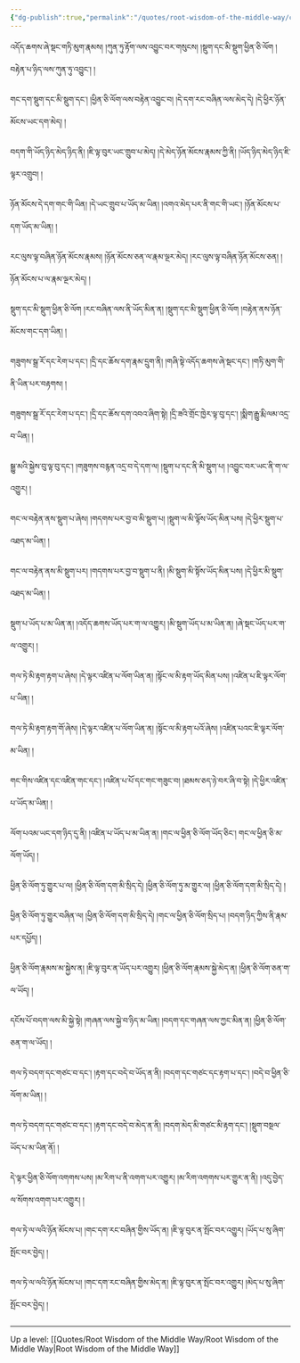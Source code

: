 ```yaml
---
{"dg-publish":true,"permalink":"/quotes/root-wisdom-of-the-middle-way/chapter-23-investigation-of-error/"}
---
```


འདོད་ཆགས་ཞེ་སྡང་གཏི་མུག་རྣམས། །ཀུན་ཏུ་རྟོག་ལས་འབྱུང་བར་གསུངས། །སྡུག་དང་མི་སྡུག་ཕྱིན་ཅི་ལོག །བརྟེན་པ་ཉིད་ལས་ཀུན་ཏུ་འབྱུང༌། །

གང་དག་སྡུག་དང་མི་སྡུག་དང༌། །ཕྱིན་ཅི་ལོག་ལས་བརྟེན་འབྱུང་བ། །དེ་དག་རང་བཞིན་ལས་མེད་དེ། །དེ་ཕྱིར་ཉོན་མོངས་ཡང་དག་མེད། །

བདག་གི་ཡོད་ཉིད་མེད་ཉིད་ནི། །ཇི་ལྟ་བུར་ཡང་གྲུབ་པ་མེད། །དེ་མེད་ཉོན་མོངས་རྣམས་ཀྱི་ནི། །ཡོད་ཉིད་མེད་ཉིད་ཇི་ལྟར་འགྲུབ། །

ཉོན་མོངས་དེ་དག་གང་གི་ཡིན། །དེ་ཡང་གྲུབ་པ་ཡོད་མ་ཡིན། །འགའ་མེད་པར་ནི་གང་གི་ཡང༌། །ཉོན་མོངས་པ་དག་ཡོད་མ་ཡིན། །

རང་ལུས་ལྟ་བཞིན་ཉོན་མོངས་རྣམས། །ཉོན་མོངས་ཅན་ལ་རྣམ་ལྔར་མེད། །རང་ལུས་ལྟ་བཞིན་ཉོན་མོངས་ཅན། །ཉོན་མོངས་པ་ལ་རྣམ་ལྔར་མེད། །

སྡུག་དང་མི་སྡུག་ཕྱིན་ཅི་ལོག །རང་བཞིན་ལས་ནི་ཡོད་མིན་ན། །སྡུག་དང་མི་སྡུག་ཕྱིན་ཅི་ལོག །བརྟེན་ནས་ཉོན་མོངས་གང་དག་ཡིན། །

གཟུགས་སྒྲ་རོ་དང་རེག་པ་དང༌། །དྲི་དང་ཆོས་དག་རྣམ་དྲུག་ནི། །གཞི་སྟེ་འདོད་ཆགས་ཞེ་སྡང་དང༌། །གཏི་མུག་གི་ནི་ཡིན་པར་བརྟགས། །

གཟུགས་སྒྲ་རོ་དང་རེག་པ་དང༌། །དྲི་དང་ཆོས་དག་འབའ་ཞིག་སྟེ། །དྲི་ཟའི་གྲོང་ཁྱེར་ལྟ་བུ་དང༌། །སྨིག་རྒྱུ་རྨི་ལམ་འདྲ་བ་ཡིན། །

སྒྱུ་མའི་སྐྱེས་བུ་ལྟ་བུ་དང༌། །གཟུགས་བརྙན་འདྲ་བ་དེ་དག་ལ། །སྡུག་པ་དང་ནི་མི་སྡུག་པ། །འབྱུང་བར་ཡང་ནི་ག་ལ་འགྱུར། །

གང་ལ་བརྟེན་ནས་སྡུག་པ་ཞེས། །གདགས་པར་བྱ་བ་མི་སྡུག་པ། །སྡུག་ལ་མི་ལྟོས་ཡོད་མིན་པས། །དེ་ཕྱིར་སྡུག་པ་འཐད་མ་ཡིན། །

གང་ལ་བརྟེན་ནས་མི་སྡུག་པར། །གདགས་པར་བྱ་བ་སྡུག་པ་ནི། །མི་སྡུག་མི་སྟོས་ཡོད་མིན་པས། །དེ་ཕྱིར་མི་སྡུག་འཐད་མ་ཡིན། །

སྡུག་པ་ཡོད་པ་མ་ཡིན་ན། །འདོད་ཆགས་ཡོད་པར་ག་ལ་འགྱུར། །མི་སྡུག་ཡོད་པ་མ་ཡིན་ན། །ཞེ་སྡང་ཡོད་པར་ག་ལ་འགྱུར། །

གལ་ཏེ་མི་རྟག་རྟག་པ་ཞེས། །དེ་ལྟར་འཛིན་པ་ལོག་ཡིན་ན། །སྟོང་ལ་མི་རྟག་ཡོད་མིན་པས། །འཛིན་པ་ཇི་ལྟར་ལོག་པ་ཡིན། །

གལ་ཏེ་མི་རྟག་རྟག་གོ་ཞེས། །དེ་ལྟར་འཛིན་པ་ལོག་ཡིན་ན། །སྟོང་ལ་མི་རྟག་པའོ་ཞེས། །འཛིན་པའང་ཇི་ལྟར་ལོག་མ་ཡིན། །

གང་གིས་འཛིན་དང་འཛིན་གང་དང༌། །འཛིན་པ་པོ་དང་གང་གཟུང་བ། །ཐམས་ཅད་ཉེ་བར་ཞི་བ་སྟེ། །དེ་ཕྱིར་འཛིན་པ་ཡོད་མ་ཡིན། །

ལོག་པའམ་ཡང་དག་ཉིད་དུ་ནི། །འཛིན་པ་ཡོད་པ་མ་ཡིན་ན། །གང་ལ་ཕྱིན་ཅི་ལོག་ཡོད་ཅིང༌། གང་ལ་ཕྱིན་ཅི་མ་ལོག་ཡོད། །

ཕྱིན་ཅི་ལོག་ཏུ་གྱུར་པ་ལ། །ཕྱིན་ཅི་ལོག་དག་མི་སྲིད་དེ། །ཕྱིན་ཅི་ལོག་ཏུ་མ་གྱུར་ལ། །ཕྱིན་ཅི་ལོག་དག་མི་སྲིད་དེ། །

ཕྱིན་ཅི་ལོག་ཏུ་གྱུར་བཞིན་ལ། །ཕྱིན་ཅི་ལོག་དག་མི་སྲིད་དེ། །གང་ལ་ཕྱིན་ཅི་ལོག་སྲིད་པ། །བདག་ཉིད་ཀྱིས་ནི་རྣམ་པར་དཔྱོད། །

ཕྱིན་ཅི་ལོག་རྣམས་མ་སྐྱེས་ན། །ཇི་ལྟ་བུར་ན་ཡོད་པར་འགྱུར། །ཕྱིན་ཅི་ལོག་རྣམས་སྐྱེ་མེད་ན། །ཕྱིན་ཅི་ལོག་ཅན་ག་ལ་ཡོད། །

དངོས་པོ་བདག་ལས་མི་སྐྱེ་སྟེ། །གཞན་ལས་སྐྱེ་བ་ཉིད་མ་ཡིན། །བདག་དང་གཞན་ལས་ཀྱང་མིན་ན། །ཕྱིན་ཅི་ལོག་ཅན་ག་ལ་ཡོད། །

གལ་ཏེ་བདག་དང་གཙང་བ་དང༌། །རྟག་དང་བདེ་བ་ཡོད་ན་ནི། །བདག་དང་གཙང་དང་རྟག་པ་དང༌། །བདེ་བ་ཕྱིན་ཅི་ལོག་མ་ཡིན། །

གལ་ཏེ་བདག་དང་གཙང་བ་དང༌། །རྟག་དང་བདེ་བ་མེད་ན་ནི། །བདག་མེད་མི་གཙང་མི་རྟག་དང༌། །སྡུག་བསྔལ་ ཡོད་པ་མ་ཡིན་ནོ། །

དེ་ལྟར་ཕྱིན་ཅི་ལོག་འགགས་པས། །མ་རིག་པ་ནི་འགག་པར་འགྱུར། །མ་རིག་འགགས་པར་གྱུར་ན་ནི། །འདུ་བྱེད་ལ་སོགས་འགག་པར་འགྱུར། །

གལ་ཏེ་ལ་ལའི་ཉོན་མོངས་པ། །གང་དག་རང་བཞིན་གྱིས་ཡོད་ན། །ཇི་ལྟ་བུར་ན་སྤོང་བར་འགྱུར། །ཡོད་པ་སུ་ཞིག་སྤོང་བར་བྱེད། །

གལ་ཏེ་ལ་ལའི་ཉོན་མོངས་པ། །གང་དག་རང་བཞིན་གྱིས་མེད་ན། །ཇི་ལྟ་བུར་ན་སྤོང་བར་འགྱུར། །མེད་པ་སུ་ཞིག་སྤོང་བར་བྱེད། །



---
Up a level: [[Quotes/Root Wisdom of the Middle Way/Root Wisdom of the Middle Way\|Root Wisdom of the Middle Way]]